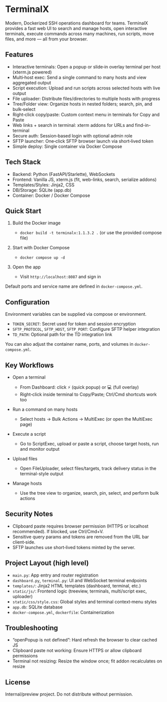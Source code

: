 # TerminalX

Modern, Dockerized SSH operations dashboard for teams. TerminalX provides a fast web UI to search and manage hosts, open interactive terminals, execute commands across many machines, run scripts, move files, and more — all from your browser.

## Features
- Interactive terminals: Open a popup or slide‑in overlay terminal per host (xterm.js powered)
- Multi‑host exec: Send a single command to many hosts and view aggregated output
- Script execution: Upload and run scripts across selected hosts with live output
- File uploader: Distribute files/directories to multiple hosts with progress
- Tree/Folder view: Organize hosts in nested folders; search, pin, and bulk‑select
- Right‑click copy/paste: Custom context menu in terminals for Copy and Paste
- Web links + search in terminal: xterm addons for URLs and find-in-terminal
- Secure auth: Session‑based login with optional admin role
- SFTP launcher: One‑click SFTP browser launch via short‑lived token
- Simple deploy: Single container via Docker Compose

## Tech Stack
- Backend: Python (FastAPI/Starlette), WebSockets
- Frontend: Vanilla JS, xterm.js (fit, web-links, search, serialize addons)
- Templates/Styles: Jinja2, CSS
- DB/Storage: SQLite (app.db)
- Container: Docker / Docker Compose

## Quick Start
1) Build the Docker image
   - `docker build -t terminalx:1.1.3.2 .` (or use the provided compose file)

2) Start with Docker Compose
   - `docker compose up -d`

3) Open the app
   - Visit `http://localhost:8087` and sign in

Default ports and service name are defined in `docker-compose.yml`.

## Configuration
Environment variables can be supplied via compose or environment.

- `TOKEN_SECRET`: Secret used for token and session encryption
- `SFTP_PROTOCOL`, `SFTP_HOST`, `SFTP_PORT`: Configure SFTP helper integration
- `TD_PATH`: Optional path for the TD integration link

You can also adjust the container name, ports, and volumes in `docker-compose.yml`.

## Key Workflows
- Open a terminal
  - From Dashboard: click ⚡ (quick popup) or 💻 (full overlay)
  - Right‑click inside terminal to Copy/Paste; Ctrl/Cmd shortcuts work too

- Run a command on many hosts
  - Select hosts → Bulk Actions → MultiExec (or open the MultiExec page)

- Execute a script
  - Go to ScriptExec, upload or paste a script, choose target hosts, run and monitor output

- Upload files
  - Open FileUploader, select files/targets, track delivery status in the terminal-style output

- Manage hosts
  - Use the tree view to organize, search, pin, select, and perform bulk actions

## Security Notes
- Clipboard paste requires browser permission (HTTPS or localhost recommended). If blocked, use Ctrl/Cmd+V.
- Sensitive query params and tokens are removed from the URL bar client‑side.
- SFTP launches use short‑lived tokens minted by the server.

## Project Layout (high level)
- `main.py`: App entry and router registration
- `dashboard.py`, `terminal.py`: UI and WebSocket terminal endpoints
- `templates/`: Jinja2 HTML templates (dashboard, terminal, etc.)
- `static/js/`: Frontend logic (treeview, terminals, multi/script exec, uploader)
- `static/css/style.css`: Global styles and terminal context‑menu styles
- `app.db`: SQLite database
- `docker-compose.yml`, `dockerfile`: Containerization

## Troubleshooting
- “openPopup is not defined”: Hard refresh the browser to clear cached JS
- Clipboard paste not working: Ensure HTTPS or allow clipboard permissions
- Terminal not resizing: Resize the window once; fit addon recalculates on resize

## License
Internal/preview project. Do not distribute without permission.
